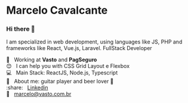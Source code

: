 # Marcelo Cavalcante

### Hi there 👋

I am specialized in web development, using languages like JS, PHP and frameworks like React, Vue.js, Laravel.
FullStack Developer

 :rocket:  &nbsp; Working at **Vasto** and **PagSeguro**
 <br/> :blush: &nbsp; I can help you with CSS Grid Layout e Flexbox
 <br/> :computer: &nbsp; Main Stack: ReactJS, Node.js, Typescript
 <br/> :guitar: &nbsp; About me: guitar player and beer lover :beer:
 <br/> :share: &nbsp; [Linkedin](https://www.linkedin.com/in/cavalcantemarcelo/)
 <br/> :email: &nbsp; [marcelo@vasto.com.br](mailto:marcelo@vasto.com.br)
